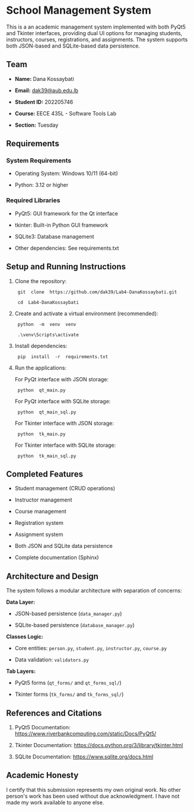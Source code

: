 
# School Management System

  

This is a an academic management system implemented with both PyQt5 and Tkinter interfaces, providing dual UI options for managing students, instructors, courses, registrations, and assignments. The system supports both JSON-based and SQLite-based data persistence.

  

## Team

  

-  **Name:** Dana Kossaybati

-  **Email:** dak39@aub.edu.lb

-  **Student ID:** 202205746

-  **Course:** EECE 435L - Software Tools Lab

-  **Section:** Tuesday

  

## Requirements

  

### System Requirements

- Operating System: Windows 10/11 (64-bit)

- Python: 3.12 or higher

  

### Required Libraries

- PyQt5: GUI framework for the Qt interface

- tkinter: Built-in Python GUI framework

- SQLite3: Database management

- Other dependencies: See requirements.txt

  

## Setup and Running Instructions

  

1. Clone the repository:

		git  clone  https://github.com/dak39/Lab4-DanaKossaybati.git

		cd  Lab4-DanaKossaybati

2. Create and activate a virtual environment (recommended):

		python  -m  venv  venv

		.\venv\Scripts\activate

3. Install dependencies:

		pip  install  -r  requirements.txt

4. Run the applications:

	For PyQt interface with JSON storage:

		python  qt_main.py


  

	For PyQt interface with SQLite storage:



		python  qt_main_sql.py


  

	For Tkinter interface with JSON storage:



		python  tk_main.py


  

	For Tkinter interface with SQLite storage:


		python  tk_main_sql.py


  

## Completed Features

- Student management (CRUD operations)

- Instructor management

- Course management

- Registration system

- Assignment system

- Both JSON and SQLite data persistence

- Complete documentation (Sphinx)

  

## Architecture and Design

  

The system follows a modular architecture with separation of concerns:

  

**Data Layer:**

- JSON-based persistence (`data_manager.py`)

- SQLite-based persistence (`database_manager.py`)

 **Classes Logic:**

- Core entities: `person.py`, `student.py`, `instructor.py`, `course.py`

- Data validation: `validators.py`

  

**Tab Layers:**

- PyQt5 forms (`qt_forms/` and `qt_forms_sql/`)

- Tkinter forms (`tk_forms/` and `tk_forms_sql/`)

  

## References and Citations

  

1. PyQt5 Documentation: https://www.riverbankcomputing.com/static/Docs/PyQt5/

2. Tkinter Documentation: https://docs.python.org/3/library/tkinter.html

3. SQLite Documentation: https://www.sqlite.org/docs.html

  

## Academic Honesty

  

I certify that this submission represents my own original work. No other person's work has been used without due acknowledgment. I have not made my work available to anyone else.